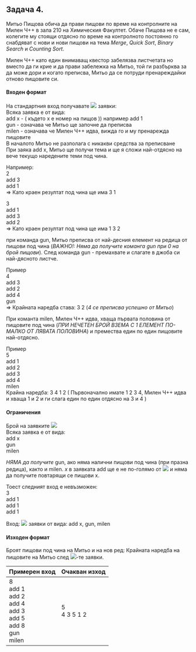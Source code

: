 ## Задача 4.
Митьо Пищова обича да прави пищови по време на контролните на Милен Ч++ в зала 210 на Химическия Факултет. Обаче Пищова не е сам, колегите му стоящи отдясно по време на контролното постоянно го снабдяват с нови и нови пищови на тема *Merge*, *Quick Sort*, *Binary Search* и *Counting Sort*.

Милен Ч++ като един внимаващ квестор забелязва листчетата но вместо да ги крие и да прави забележка на Митьо, той ги разбърква за да може дори и когато преписва, Митьо да се потруди пренареждайки отново пищовите си.

#### Входен формат
На стандартния вход получавате <img src="https://latex.codecogs.com/svg.latex?\Large&space;N"> заявки:<br>
Всяка заявка е от вида:<br>
add x - ( където x е номер на пищов )) например add 1<br>
gun - означава че Митьо ще започне да преписва<br>
milen - означава че Милен Ч++ идва, вижда го и му пренарежда пищовите<br>
В началото Митьо не разполага с никакви средства за преписване<br>
При заяка add x, Митьо ще получи тема и ще я сложи най-отдясно на вече текущо наредените теми под чина.

Например: <br>
2<br>
add 3<br>
add 1<br>
=> Като краен резултат под чина ще има 3 1

3<br>
add 1<br>
add 3<br>
add 2<br>
=> Като краен резултат под чина ще има 1 3 2

при команда gun, Митьо преписва от най-десния елемент на редица от пищови под чина (*ВАЖНО!: Няма да получите команга gun при 0 на брой пищови*). След команда gun - премахвате и слагате в джоба си най-дясното листче.

Пример<br>
4<br>
add 3<br>
add 2<br>
add 4<br>
gun<br>
=> Крайната наредба става: 3 2 (*4 се преписва успешно от Митьо*)

При команта milen, Милен Ч++ идва, хваща първата половина от пищовите под чина (*ПРИ НЕЧЕТЕН БРОЙ ВЗЕМА С 1 ЕЛЕМЕНТ ПО-МАЛКО ОТ ЛЯВАТА ПОЛОВИНА*) и премества един по един пищовите най-отдясно.

Пример<br>
5<br>
add 1<br>
add 2<br>
add 3<br>
add 4<br>
milen<br>
Крайна наредба: 3 4 1 2 ( Първоначално имате 1 2 3 4, Милен Ч++ идва и хваща 1 и 2 и ги слага един по един отдясно на 3 и 4 )

#### Ограничения
Брой на заявките <img src="https://latex.codecogs.com/svg.latex?\Large&space;N\le{1000000}"><br>
Всяка заявка е от вида:<br>
add x<br>
gun<br>
milen

*НЯМА да получите* gun, ако няма налични пищови под чина (при празна редица), както и milen. *x* в заявката add ще е не по-голямо от <img src="https://latex.codecogs.com/svg.latex?\Large&space;N"> и няма да получите повтарящи се пищови x.

Тоест следният вход е невъзможен:<br>
3<br>
add 1<br>
add 1<br>
add 1<br>

Вход: <img src="https://latex.codecogs.com/svg.latex?\Large&space;N"> заявки от вида: add x, gun, milen

#### Изходен формат
Броят пищови под чина на Митьо и на нов ред:
Крайната наредба на пищовите на Митьо след <img src="https://latex.codecogs.com/svg.latex?\Large&space;N">-те заявки.

Примерен вход|Очакван изход
-|-
8<br>add 1<br>add 2<br>add 4<br>add 3<br>add 5<br>add 8<br>gun<br>milen|5<br>4 3 5 1 2

